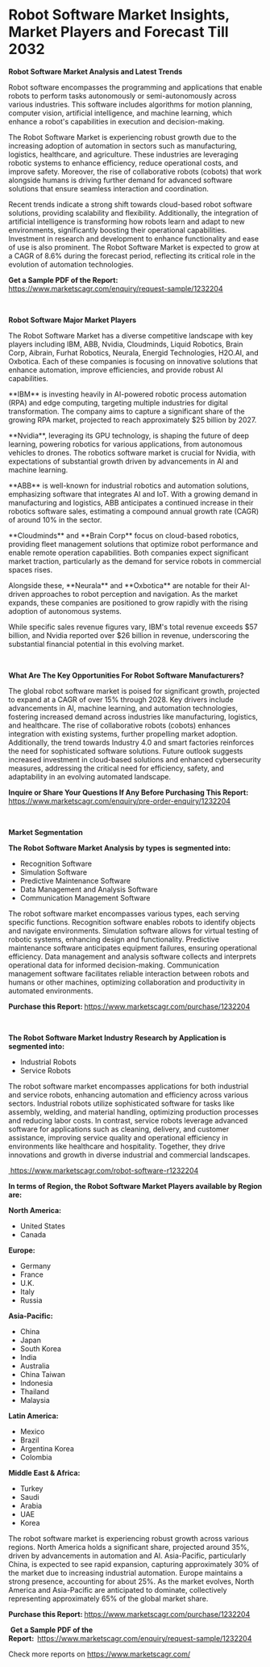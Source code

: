 <p><h1>Robot Software Market Insights, Market Players and Forecast Till 2032</h1></p><p><strong>Robot Software Market Analysis and Latest Trends</strong></p>
<p><p>Robot software encompasses the programming and applications that enable robots to perform tasks autonomously or semi-autonomously across various industries. This software includes algorithms for motion planning, computer vision, artificial intelligence, and machine learning, which enhance a robot's capabilities in execution and decision-making.</p><p>The Robot Software Market is experiencing robust growth due to the increasing adoption of automation in sectors such as manufacturing, logistics, healthcare, and agriculture. These industries are leveraging robotic systems to enhance efficiency, reduce operational costs, and improve safety. Moreover, the rise of collaborative robots (cobots) that work alongside humans is driving further demand for advanced software solutions that ensure seamless interaction and coordination.</p><p>Recent trends indicate a strong shift towards cloud-based robot software solutions, providing scalability and flexibility. Additionally, the integration of artificial intelligence is transforming how robots learn and adapt to new environments, significantly boosting their operational capabilities. Investment in research and development to enhance functionality and ease of use is also prominent. The Robot Software Market is expected to grow at a CAGR of 8.6% during the forecast period, reflecting its critical role in the evolution of automation technologies.</p></p>
<p><strong>Get a Sample PDF of the Report:&nbsp;</strong> <a href="https://www.marketscagr.com/enquiry/request-sample/1232204?utm_campaign=3263&utm_medium=2&utm_source=Github&utm_content=ia&utm_term=09032025&utm_id=robot-software">https://www.marketscagr.com/enquiry/request-sample/1232204</a></p>
<p>&nbsp;</p>
<p><strong>Robot Software Major Market Players</strong></p>
<p><p>The Robot Software Market has a diverse competitive landscape with key players including IBM, ABB, Nvidia, Cloudminds, Liquid Robotics, Brain Corp, Aibrain, Furhat Robotics, Neurala, Energid Technologies, H2O.AI, and Oxbotica. Each of these companies is focusing on innovative solutions that enhance automation, improve efficiencies, and provide robust AI capabilities.</p><p>**IBM** is investing heavily in AI-powered robotic process automation (RPA) and edge computing, targeting multiple industries for digital transformation. The company aims to capture a significant share of the growing RPA market, projected to reach approximately $25 billion by 2027.</p><p>**Nvidia**, leveraging its GPU technology, is shaping the future of deep learning, powering robotics for various applications, from autonomous vehicles to drones. The robotics software market is crucial for Nvidia, with expectations of substantial growth driven by advancements in AI and machine learning.</p><p>**ABB** is well-known for industrial robotics and automation solutions, emphasizing software that integrates AI and IoT. With a growing demand in manufacturing and logistics, ABB anticipates a continued increase in their robotics software sales, estimating a compound annual growth rate (CAGR) of around 10% in the sector.</p><p>**Cloudminds** and **Brain Corp** focus on cloud-based robotics, providing fleet management solutions that optimize robot performance and enable remote operation capabilities. Both companies expect significant market traction, particularly as the demand for service robots in commercial spaces rises.</p><p>Alongside these, **Neurala** and **Oxbotica** are notable for their AI-driven approaches to robot perception and navigation. As the market expands, these companies are positioned to grow rapidly with the rising adoption of autonomous systems.</p><p>While specific sales revenue figures vary, IBM's total revenue exceeds $57 billion, and Nvidia reported over $26 billion in revenue, underscoring the substantial financial potential in this evolving market.</p></p>
<p>&nbsp;</p>
<p><strong>What Are The Key Opportunities For Robot Software Manufacturers?</strong></p>
<p><p>The global robot software market is poised for significant growth, projected to expand at a CAGR of over 15% through 2028. Key drivers include advancements in AI, machine learning, and automation technologies, fostering increased demand across industries like manufacturing, logistics, and healthcare. The rise of collaborative robots (cobots) enhances integration with existing systems, further propelling market adoption. Additionally, the trend towards Industry 4.0 and smart factories reinforces the need for sophisticated software solutions. Future outlook suggests increased investment in cloud-based solutions and enhanced cybersecurity measures, addressing the critical need for efficiency, safety, and adaptability in an evolving automated landscape.</p></p>
<p><strong>Inquire or Share Your Questions If Any Before Purchasing This Report:</strong> <a href="https://www.marketscagr.com/enquiry/pre-order-enquiry/1232204?utm_campaign=3263&utm_medium=2&utm_source=Github&utm_content=ia&utm_term=09032025&utm_id=robot-software">https://www.marketscagr.com/enquiry/pre-order-enquiry/1232204</a></p>
<p>&nbsp;</p>
<p><strong>Market Segmentation</strong></p>
<p><strong>The Robot Software Market Analysis by types is segmented into:</strong></p>
<p><ul><li>Recognition Software</li><li>Simulation Software</li><li>Predictive Maintenance Software</li><li>Data Management and Analysis Software</li><li>Communication Management Software</li></ul></p>
<p><p>The robot software market encompasses various types, each serving specific functions. Recognition software enables robots to identify objects and navigate environments. Simulation software allows for virtual testing of robotic systems, enhancing design and functionality. Predictive maintenance software anticipates equipment failures, ensuring operational efficiency. Data management and analysis software collects and interprets operational data for informed decision-making. Communication management software facilitates reliable interaction between robots and humans or other machines, optimizing collaboration and productivity in automated environments.</p></p>
<p><strong>Purchase this Report:&nbsp;</strong><a href="https://www.marketscagr.com/purchase/1232204?utm_campaign=3263&utm_medium=2&utm_source=Github&utm_content=ia&utm_term=09032025&utm_id=robot-software">https://www.marketscagr.com/purchase/1232204</a></p>
<p>&nbsp;</p>
<p><strong>The Robot Software Market Industry Research by Application is segmented into:</strong></p>
<p><ul><li>Industrial Robots</li><li>Service Robots</li></ul></p>
<p><p>The robot software market encompasses applications for both industrial and service robots, enhancing automation and efficiency across various sectors. Industrial robots utilize sophisticated software for tasks like assembly, welding, and material handling, optimizing production processes and reducing labor costs. In contrast, service robots leverage advanced software for applications such as cleaning, delivery, and customer assistance, improving service quality and operational efficiency in environments like healthcare and hospitality. Together, they drive innovations and growth in diverse industrial and commercial landscapes.</p></p>
<p><a href="https://www.marketscagr.com/robot-software-r1232204?utm_campaign=3263&utm_medium=2&utm_source=Github&utm_content=ia&utm_term=09032025&utm_id=robot-software">&nbsp;https://www.marketscagr.com/robot-software-r1232204</a></p>
<p><strong>In terms of Region, the Robot Software Market Players available by Region are:</strong></p>
<p>
    <p> <strong> North America: </strong>
        <ul>
            <li>United States</li>
            <li>Canada</li>
        </ul>
        </p> 
    <p> <strong> Europe: </strong>
        <ul>
            <li>Germany</li>
            <li>France</li>
            <li>U.K.</li>
            <li>Italy</li>
            <li>Russia</li>
        </ul>
        </p> 
    <p> <strong> Asia-Pacific: </strong>
        <ul>
            <li>China</li>
            <li>Japan</li>
            <li>South Korea</li>
            <li>India</li>
            <li>Australia</li>
            <li>China Taiwan</li>
            <li>Indonesia</li>
            <li>Thailand</li>
            <li>Malaysia</li>
        </ul>
        </p> 
    <p> <strong> Latin America: </strong>
        <ul>
            <li>Mexico</li>
            <li>Brazil</li>
            <li>Argentina Korea</li>
            <li>Colombia</li>
        </ul>
        </p> 
    <p> <strong> Middle East & Africa: </strong>
        <ul>
            <li>Turkey</li>
            <li>Saudi</li>
            <li>Arabia</li>
            <li>UAE</li>
            <li>Korea</li>
        </ul>
    </p>
    </p>
<p><p>The robot software market is experiencing robust growth across various regions. North America holds a significant share, projected around 35%, driven by advancements in automation and AI. Asia-Pacific, particularly China, is expected to see rapid expansion, capturing approximately 30% of the market due to increasing industrial automation. Europe maintains a strong presence, accounting for about 25%. As the market evolves, North America and Asia-Pacific are anticipated to dominate, collectively representing approximately 65% of the global market share.</p></p>
<p><strong>Purchase this Report: </strong><a href="https://www.marketscagr.com/purchase/1232204?utm_campaign=3263&utm_medium=2&utm_source=Github&utm_content=ia&utm_term=09032025&utm_id=robot-software">https://www.marketscagr.com/purchase/1232204</a></p>
<p>&nbsp;<strong>Get a Sample PDF of the Report:&nbsp;&nbsp;</strong><a href="https://www.marketscagr.com/enquiry/request-sample/1232204?utm_campaign=3263&utm_medium=2&utm_source=Github&utm_content=ia&utm_term=09032025&utm_id=robot-software">https://www.marketscagr.com/enquiry/request-sample/1232204</a></p>
<p><strong></strong></p>
<p>Check more reports on <a href="https://www.marketscagr.com/?utm_campaign=3263&utm_medium=2&utm_source=Github&utm_content=ia&utm_term=09032025&utm_id=robot-software">https://www.marketscagr.com/</a></p>